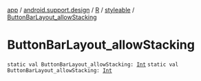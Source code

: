 [app](../../../index.md) / [android.support.design](../../index.md) / [R](../index.md) / [styleable](index.md) / [ButtonBarLayout_allowStacking](./-button-bar-layout_allow-stacking.md)

# ButtonBarLayout_allowStacking

`static val ButtonBarLayout_allowStacking: `[`Int`](https://kotlinlang.org/api/latest/jvm/stdlib/kotlin/-int/index.html)
`static val ButtonBarLayout_allowStacking: `[`Int`](https://kotlinlang.org/api/latest/jvm/stdlib/kotlin/-int/index.html)